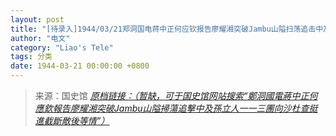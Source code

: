 ```yaml
---
layout: post
title: "[待录入]1944/03/21郑洞国电蒋中正何应钦报告廖耀湘突破Jambu山隘扫荡追击中及孙立人一一三团向沙杜查挺进截断敌后等情"
author: "电文"
category: "Liao's Tele"
tags: 分类
date: 1944-03-21 00:00:00 +0800
---
```

> 来源：国史馆 [*原档链接：（暂缺，可于国史馆网站搜索“鄭洞國電蔣中正何應欽報告廖耀湘突破Jambu山隘掃蕩追擊中及孫立人一一三團向沙杜查挺進截斷敵後等情”）*]()
